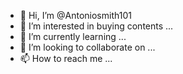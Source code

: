 - 👋 Hi, I’m @Antoniosmith101
- 👀 I’m interested in buying contents ...
- 🌱 I’m currently learning  ...
- 💞️ I’m looking to collaborate on ...
- 📫 How to reach me ...

<!---
Antoniosmith101/Antoniosmith101 is a ✨ special ✨ repository because its `README.md` (this file) appears on your GitHub profile.
You can click the Preview link to take a look at your changes.
--->
